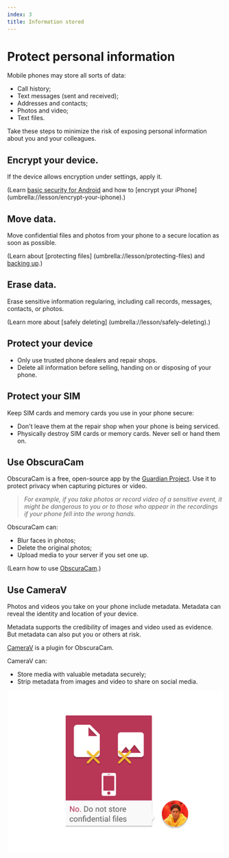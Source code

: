 ```yaml
---
index: 3
title: Information stored
---
```

# Protect personal information

Mobile phones may store all sorts of data: 

*	Call history;
*	Text messages (sent and received); 
*	Addresses and contacts; 
*	Photos and video;
*	Text files. 

Take these steps to minimize the risk of exposing personal information about you and your colleagues.

## Encrypt your device.

If the device allows encryption under settings, apply it.

(Learn [basic security for Android](umbrella://lesson/android) and how to [encrypt your iPhone] (umbrella://lesson/encrypt-your-iphone).)

## Move data.

Move confidential files and photos from your phone to a secure location as soon as possible.

(Learn about [protecting files] (umbrella://lesson/protecting-files) and [backing up](umbrella://lesson/backing-up).) 

## Erase data.

Erase sensitive information regularing, including call records, messages, contacts, or photos.

(Learn more about [safely deleting] (umbrella://lesson/safely-deleting).)

## Protect your device

*	Only use trusted phone dealers and repair shops.
*	Delete all information before selling, handing on or disposing of your phone. 

## Protect your SIM

Keep SIM cards and memory cards you use in your phone secure:

*	Don't leave them at the repair shop when your phone is being serviced. 
*	Physically destroy SIM cards or memory cards. Never sell or hand them on. 

## Use ObscuraCam

ObscuraCam is a free, open-source app by the [Guardian Project](https://guardianproject.info/). Use it to protect privacy when capturing pictures or video. 

> *For example, if you take photos or record video of a sensitive event, it might be dangerous to you or to those who appear in the recordings if your phone fell into the wrong hands.* 

ObscuraCam can:

*	Blur faces in photos;
*	Delete the original photos;
*	Upload media to your server if you set one up.

(Learn how to use [ObscuraCam](umbrella://tools/obscuracam).)  

## Use CameraV

Photos and videos you take on your phone include metadata. Metadata can reveal the identity and location of your device. 

Metadata supports the credibility of images and video used as evidence. But metadata can also put you or others at risk. 

[CameraV](https://guardianproject.info/apps/camerav/) is a plugin for ObscuraCam. 

CameraV can: 

*	Store media with valuable metadata securely; 
*	Strip metadata from images and video to share on social media.

![image](mobile3.png)